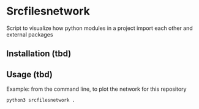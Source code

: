 # Srcfilesnetwork

Script to visualize how python modules in a project import each other and external packages

## Installation (tbd)

## Usage (tbd)

Example: from the command line, to plot the network for this repository

```cmd
python3 srcfilesnetwork . 
```
